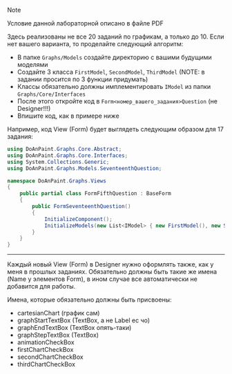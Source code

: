 ﻿> [!NOTE]
> Условие данной лабораторной описано в файле PDF <br>

Здесь реализованы не все 20 заданий по графикам, а только до 10. 
Если нет вашего варианта, то проделайте следующий алгоритм:

- В папке `Graphs/Models` создайте директорию с вашими будущими моделями
- Создайте 3 класса `FirstModel`, `SecondModel`, `ThirdModel` (NOTE: в задании просится по 3 функции придумать)
- Классы обязательно должны имплементировать `IModel` из папки `Graphs/Core/Interfaces`
- После этого откройте код в `Form<номер_вашего_задания>Question` (не Designer!!!) 
- Впишите код, как в примере ниже

Например, код View (Form) будет выглядеть следующим образом для 17 задания:

```csharp
using DoAnPaint.Graphs.Core.Abstract;
using DoAnPaint.Graphs.Core.Interfaces;
using System.Collections.Generic;
using DoAnPaint.Graphs.Models.SeventeenthQuestion;

namespace DoAnPaint.Graphs.Views
{
    public partial class FormFifthQuestion : BaseForm
    {
        public FormSeventeenthQuestion()
        {
            InitializeComponent();
            InitializeModels(new List<IModel> { new FirstModel(), new SecondModel(), new ThirdModel() });
        }
    }
}
```

---

Каждый новый View (Form) в Designer нужно оформлять также, как у меня в прошлых заданиях. 
Обязательно должны быть такие же имена (Name у элементов Form), в ином случае все автоматически не добавится для работы. 

Имена, которые обязательно должны быть присвоены: 

- cartesianChart (график сам)
- graphStartTextBox (TextBox, а не Label ес чо)
- graphEndTextBox (TextBox опять-таки)
- graphStepTextBox (TextBox)
- animationCheckBox
- firstChartCheckBox
- secondChartCheckBox
- thirdChartCheckBox
